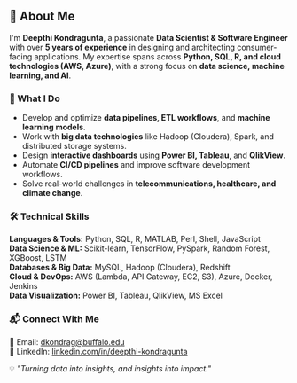 ## 👋 About Me  

I'm **Deepthi Kondragunta**, a passionate **Data Scientist & Software Engineer** with over **5 years of experience** in designing and architecting consumer-facing applications. My expertise spans across **Python, SQL, R, and cloud technologies (AWS, Azure)**, with a strong focus on **data science, machine learning, and AI**.  

### 🚀 What I Do  
- Develop and optimize **data pipelines, ETL workflows**, and **machine learning models**.  
- Work with **big data technologies** like Hadoop (Cloudera), Spark, and distributed storage systems.  
- Design **interactive dashboards** using **Power BI, Tableau**, and **QlikView**.  
- Automate **CI/CD pipelines** and improve software development workflows.  
- Solve real-world challenges in **telecommunications, healthcare, and climate change**.  

### 🛠️ Technical Skills  
**Languages & Tools:** Python, SQL, R, MATLAB, Perl, Shell, JavaScript  
**Data Science & ML:** Scikit-learn, TensorFlow, PySpark, Random Forest, XGBoost, LSTM  
**Databases & Big Data:** MySQL, Hadoop (Cloudera), Redshift  
**Cloud & DevOps:** AWS (Lambda, API Gateway, EC2, S3), Azure, Docker, Jenkins  
**Data Visualization:** Power BI, Tableau, QlikView, MS Excel  

### 📬 Connect With Me  
📧 Email: [dkondrag@buffalo.edu](mailto:dkondragunta@outlook.com)  
🔗 LinkedIn: [linkedin.com/in/deepthi-kondragunta](https://www.linkedin.com/in/deepthi-kondragunta/)  


💡 _"Turning data into insights, and insights into impact."_  

